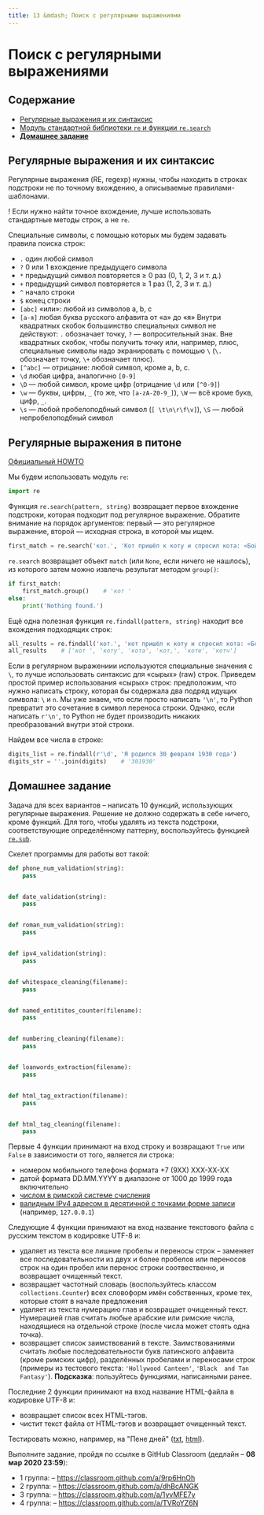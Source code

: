 ```yaml
---
title: 13 &mdash; Поиск с регулярными выражениями
---
```


# Поиск с регулярными выражениями

## Содержание

* [Регулярные выражения и их синтаксис](#регулярные-выражения-и-их-синтаксис)
* [Модуль стандартной библиотеки `re` и функции `re.search`](#регулярные-выражения-в-питоне)
* [**Домашнее задание**](#домашнее-задание)



## Регулярные выражения и их синтаксис

Регулярные выражения (RE, regexp) нужны, чтобы находить в строках подстроки не по точному вхождению, а описываемые правилами-шаблонами.

! Если нужно найти точное вхождение, лучше использовать стандартные методы строк, а не `re`.

Специальные символы, с помощью которых мы будем задавать правила поиска строк:

* `.` один любой символ
* `?` 0 или 1 вхождение предыдущего символа
* `*` предыдущий символ повторяется ≥ 0 раз (0, 1, 2, 3 и т. д.)
* `+` предыдущий символ повторяется ≥ 1 раз (1, 2, 3 и т. д.)
* `^` начало строки
* `$` конец строки
* `[abc]` «или»: любой из символов а, b, c
* `[а-я]` любая буква русского алфавита от «а» до «я» Внутри квадратных скобок большинство специальных символ не действуют: `.` обозначает точку, `?` — вопросительный знак. Вне квадратных скобок, чтобы получить точку или, например, плюс, специальные символы надо экранировать с помощью `\` (`\.` обозначает точку, `\+` обозначает плюс).
* `[^abc]` — отрицание: любой символ, кроме a, b, c.
* `\d` любая цифра, аналогично `[0-9]`
* `\D` — любой символ, кроме цифр (отрицание `\d` или `[^0-9]`)
* `\w` — буквы, цифры, `_` (то же, что `[a-zA-Z0-9_]`), `\W` — всё кроме букв, цифр, `_`.
* `\s` — любой пробелоподбный символ (`[ \t\n\r\f\v]`), `\S` — любой непробелоподбный символ


## Регулярные выражения в питоне

[Официальный HOWTO](https://docs.python.org/howto/regex.html)


Мы будем использовать модуль `re`:

```python
import re
```

Функция `re.search(pattern, string)` возвращает первое вхождение подстроки, которая подходит под регулярное выражение. Обратите внимание на порядок аргументов: первый — это регулярное выражение, второй — исходная строка, в которой мы ищем.

```python
first_match = re.search('кот.', 'Кот пришёл к коту и спросил кота: «Бойкот, котелок или скотч?»')
```

`re.search` возвращает объект `match` (или `None`, если ничего не нашлось), из которого затем можно извлечь результат методом `group()`:

```python
if first_match:
    first_match.group()    # 'кот '
else:
    print('Nothing found.')
```

Ещё одна полезная функция `re.findall(pattern, string)` находит все вхождения подходящих строк:

```python
all_results = re.findall('кот.', 'кот пришёл к коту и спросил кота: «Бойкот, котелок или скотч?»')
all_results    # ['кот ', 'коту', 'кота', 'кот,', 'коте', 'котч']
```


Если в регулярном выражениии используются специальные значения с `\`, то лучше использовать синтаксис для «сырых» (raw) строк. Приведем простой пример использования «сырых» строк: предположим, что нужно написать строку, которая бы содержала два подряд идущих символа: `\` и `n`. Мы уже знаем, что если просто написать `'\n'`, то Python превратит это сочетание в символ переноса строки. Однако, если написать `r'\n'`, то Python не будет производить никаких преобразований внутри этой строки.

Найдем все числа в строке:

```python
digits_list = re.findall(r'\d', 'Я родился 30 февраля 1930 года')
digits_str = ''.join(digits)    # '301930'
```

## Домашнее задание

Задача для всех вариантов – написать 10 функций, использующих регулярные выражения. Решение не должно содержать в себе ничего, кроме функций. Для того, чтобы удалять из текста подстроки, соответствующие определённому паттерну, воспользуйтесь функцией [`re.sub`](https://docs.python.org/3/library/re.html#re.sub).

Скелет программы для работы вот такой:

```python
def phone_num_validation(string):
    pass


def date_validation(string):
    pass


def roman_num_validation(string):
    pass


def ipv4_validation(string):
    pass


def whitespace_cleaning(filename):
    pass


def named_entitites_counter(filename):
    pass


def numbering_cleaning(filename):
    pass


def loanwords_extraction(filename):
    pass


def html_tag_extraction(filename):
    pass


def html_tag_cleaning(filename):
    pass
```

Первые 4 функции принимают на вход строку и возвращают `True` или `False` в зависимости от того, является ли строка:

* номером мобильного телефона формата +7 (9ХХ) ХХХ-ХХ-ХХ
* датой формата DD.MM.YYYY в диапазоне от 1000 до 1999 года включительно
* [числом в римской системе счисления](https://ru.wikibooks.org/wiki/Римская_система_счисления)
* [валидным IPv4 адресом в десятичной с точками форме записи](https://ru.wikipedia.org/wiki/IPv4#Представление_адреса) (например, `127.0.0.1`)


Следующие 4 функции принимают на вход название текстового файла с русским текстом в кодировке UTF-8 и:

* удаляет из текста все лишние пробелы и переносы строк – заменяет все последовательности из двух и более пробелов или переносов строк на один пробел или перенос строки соотвественно, и возвращает очищенный текст.
* возвращает частотный словарь (воспользуйтесь классом `collections.Counter`) всех словоформ имён собственных, кроме тех, которые стоят в начале предложения
* удаляет из текста нумерацию глав и возвращает очищенный текст. Нумерацией глав считать любые арабские или римские числа, находящиеся на отдельной строке (после числа может стоять одна точка).
* возвращает список заимствований в тексте. Заимствованиями считать любые последовательности букв латинского алфавита (кроме римских цифр), разделённых пробелами и переносами строк (примеры из тестового текста: `'Hollywood Canteen'`, `'Black  and Tan Fantasy'`). **Подсказка**: пользуйтесь функциями, написанными ранее.

Последние 2 функции принимают на вход название HTML-файла в кодировке UTF-8 и:

* возвращает список всех HTML-тэгов.
* чистит текст файла от HTML-тэгов и возвращает очищенный текст.

Тестировать можно, например, на "Пене дней" ([txt](https://raw.githubusercontent.com/pykili/pykili.github.io/master/content/pena0.txt), [html](https://raw.githubusercontent.com/pykili/pykili.github.io/master/content/pena0.html)).

Выполните задание, пройдя по ссылке в GitHub Classroom (дедлайн – **08 мар 2020 23:59**):

* 1 группа: – https://classroom.github.com/a/9rp6HnOh
* 2 группа: – https://classroom.github.com/a/dhBcANGK
* 3 группа: – https://classroom.github.com/a/1yvMFE7y
* 4 группа: – https://classroom.github.com/a/TVRoYZ6N
